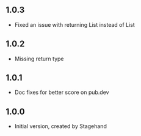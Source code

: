 ## 1.0.3

- Fixed an issue with returning List<dynamic> instead of List<String>

## 1.0.2

- Missing return type

## 1.0.1

- Doc fixes for better score on pub.dev

## 1.0.0

- Initial version, created by Stagehand
